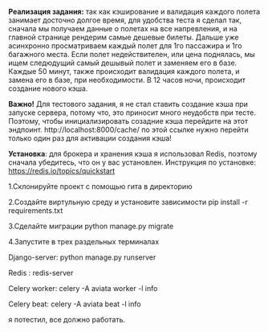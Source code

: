 **Реализация задания:** так как кэширование и валидация
каждого полета занимает досточно долгое время,  для удобства теста
я сделал так, сначала мы получаем данные о полетах на все напревления, и 
на главной странице рендерим самые дешевые билеты. Дальше уже
асинхронно просматриваем каждый полет для 1го пассажира и 1го багажного места.
Если полет недействителен, или цена поднялась, мы ищем следюдущий
самый дешывый полет и заменяем его в базе. 
Каждые 50 минут, также происходит валидация каждого полета, и замена его в базе, 
при необходимости. В 12 часов ночи, происходит создание нового кэша.

**Важно!** Для тестового задания, я не стал ставить 
создание кэша при запуске сервера, потому что, это приносит 
много неудобств при тесте. Поэтому, чтобы инициализировать
созадние кэша перейдите на этот эндпоинт.
http://localhost:8000/cache/ по этой ссылке нужно перейти только один раз
для активации создания кэша!

**Установка**: для брокера и хранения кэша я использовал
Redis, поэтому сначала убедитесь, что он у вас установлен.
Инструкция по установке: https://redis.io/topics/quickstart 

1.Склонируйте проект с помощью гита в директорию

2.Создайте виртульную среду и установите зависимости  pip install -r requirements.txt

3.Сделайте миграции python manage.py migrate

4.Запустите в трех раздельных терминалах

Django-server: python manage.py runserver

Redis : redis-server

Celery worker: celery -A aviata worker -l info

Celery beat: celery -A aviata beat -l info

я потестил, все должно работать.

